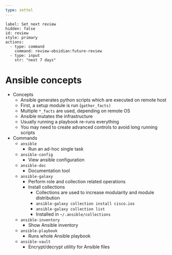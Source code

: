 ```yaml
---
type: zettel
---
```


```meta-bind-button
label: Set next review
hidden: false
id: review
style: primary
actions:
  - type: command
    command: review-obsidian:future-review
  - type: input
    str: "next 7 days"
```

# Ansible concepts

- Concepts
	- Ansible generates python scripts which are executed on remote host
	- First, a setup module is run (`gather_facts)`
	- Multiple `*_facts` are used, depending on remote OS
	- Ansible mutates the infrastructure
	- Usually running a playbook re-runs everything
	- You may need to create advanced controls to avoid long running scripts
- Commands
	- `ansible`
		- Run an ad-hoc single task
	- `ansible-config`
		- View ansible configuration
	- `ansible-doc`
		- Documentation tool
	- `ansible-galaxy`
		- Perform role and collection related operations
		- Install collections
			- Collections are used to increase modularity and module distribution
			- `ansible-galaxy collection install cisco.ios`
			- `ansible-galaxy collection list`
			- Installed in `~/.ansible/collections`
	- `ansible-inventory`
		- Show Ansible inventory
	- `ansible-playbook`
		- Runs whole Ansible playbook
	- `ansible-vault`
		- Encrypt/decrypt utility for Ansible files

